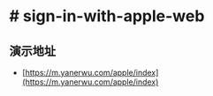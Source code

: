 # # sign-in-with-apple-web

## 演示地址

- [https://m.yanerwu.com/apple/index](https://m.yanerwu.com/apple/index)